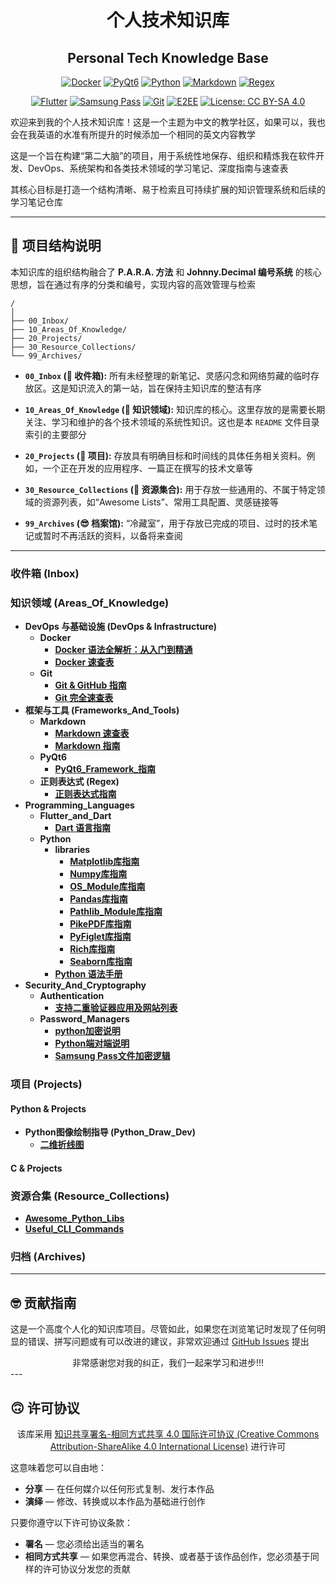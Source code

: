 <div align = "center">
    <h1>个人技术知识库 </h1>
    <h2> Personal Tech Knowledge Base </h2>
</div>

<div align = "center">

[![Docker](https://img.shields.io/badge/Docker-2496ED?style=for-the-badge&logo=docker&logoColor=white)](https://www.docker.com/)
[![PyQt6](https://img.shields.io/badge/PyQt6-45b848?style=for-the-badge&logo=python&logoColor=white)](https://riverbankcomputing.com/software/pyqt/intro)
[![Python](https://img.shields.io/badge/Python-3776AB?style=for-the-badge&logo=python&logoColor=white)](https://www.python.org)
[![Markdown](https://img.shields.io/badge/Markdown-000000?style=for-the-badge&logo=markdown&logoColor=white)](https://www.markdownguide.org/)
[![Regex](https://img.shields.io/badge/Regex-E74C3C?style=for-the-badge)](https://en.wikipedia.org/wiki/Regular_expression)

[![Flutter](https://img.shields.io/badge/Flutter-02569B?style=for-the-badge&logo=flutter&logoColor=white)](https://flutter.dev)
[![Samsung Pass](https://img.shields.io/badge/Samsung%20Pass-1428A0?style=for-the-badge&logo=samsung&logoColor=white)](https://www.samsung.com/global/galaxy/apps/samsung-pass/)
[![Git](https://img.shields.io/badge/Git-F05032?style=for-the-badge&logo=git&logoColor=white)](https://git-scm.com/)
[![E2EE](https://img.shields.io/badge/E2EE-2ECC71?style=for-the-badge)](https://zh.wikipedia.org/wiki/%E7%AB%AF%E5%88%B0%E7%AB%AF%E5%8A%A0%E5%AF%86)
[![License: CC BY-SA 4.0](https://img.shields.io/badge/License-CC%20BY--SA%204.0-lightgrey?style=for-the-badge)](https://creativecommons.org/licenses/by-sa/4.0/)
</div>

欢迎来到我的个人技术知识库！这是一个主题为中文的教学社区，如果可以，我也会在我英语的水准有所提升的时候添加一个相同的英文内容教学

这是一个旨在构建“第二大脑”的项目，用于系统性地保存、组织和精炼我在软件开发、DevOps、系统架构和各类技术领域的学习笔记、深度指南与速查表

其核心目标是打造一个结构清晰、易于检索且可持续扩展的知识管理系统和后续的学习笔记仓库

---

## 🥳 项目结构说明

本知识库的组织结构融合了 **P.A.R.A. 方法** 和 **Johnny.Decimal 编号系统** 的核心思想，旨在通过有序的分类和编号，实现内容的高效管理与检索

```
/
│
├── 00_Inbox/
├── 10_Areas_Of_Knowledge/
├── 20_Projects/
├── 30_Resource_Collections/
└── 99_Archives/
```

*   **`00_Inbox` (🤯 收件箱):**
    所有未经整理的新笔记、灵感闪念和网络剪藏的临时存放区。这是知识流入的第一站，旨在保持主知识库的整洁有序

*   **`10_Areas_Of_Knowledge` (🧐 知识领域):**
    知识库的核心。这里存放的是需要长期关注、学习和维护的各个技术领域的系统性知识。这也是本 `README` 文件目录索引的主要部分

*   **`20_Projects` (🤠 项目):**
    存放具有明确目标和时间线的具体任务相关资料。例如，一个正在开发的应用程序、一篇正在撰写的技术文章等

*   **`30_Resource_Collections` (🥸 资源集合):**
    用于存放一些通用的、不属于特定领域的资源列表，如“Awesome Lists”、常用工具配置、灵感链接等

*   **`99_Archives` (😎 档案馆):**
    “冷藏室”，用于存放已完成的项目、过时的技术笔记或暂时不再活跃的资料，以备将来查阅

---

### 收件箱 (Inbox)

### 知识领域 (Areas_Of_Knowledge)


*   **DevOps 与基础设施 (DevOps & Infrastructure)**
    *   **Docker**
        *   [**Docker 语法全解析：从入门到精通**](./Areas_Of_Knowledge/DevOps_And_Infrastructure/Docker/Docker_Complete_Guide.md)
        *   [**Docker 速查表**](./Areas_Of_Knowledge/DevOps_And_Infrastructure/Docker/Docker_Cheatsheet.md)
    *   **Git**
        *   [**Git & GitHub 指南**](./Areas_Of_Knowledge/DevOps_And_Infrastructure/Git/Git_Cheatsheet.md)
        *   [**Git 完全速查表**](./Areas_Of_Knowledge/DevOps_And_Infrastructure/Git/Git_Cheatsheet.md)
*   **框架与工具 (Frameworks_And_Tools)**
    *   **Markdown**
        *   [**Markdown 速查表**](./Areas_Of_Knowledge/Frameworks_And_Tools/Markdown/Markdown_Cheatsheet.md)
        *   [**Markdown 指南**](./Areas_Of_Knowledge/Frameworks_And_Tools/Markdown/Markdown_Complete_Guide.md)
    *   **PyQt6**
        *   [**PyQt6_Framework_指南**](./Areas_Of_Knowledge/Frameworks_And_Tools/PyQt6/PyQt6_Framework_Guide.md)
    *   **正则表达式 (Regex)**
        *   [**正则表达式指南**](./Areas_Of_Knowledge/Frameworks_And_Tools/Regex/Regular_Expressions_Handbook.md)
*   **Programming_Languages**
    *   **Flutter_and_Dart**
        *   [**Dart 语言指南**](./Areas_Of_Knowledge/Programming_Languages/Flutter_and_Dart/Flutter_and_Python_Guide.md)
    *   **Python**
        *   **libraries**
            *   [**Matplotlib库指南**](./Areas_Of_Knowledge/Programming_Languages/Python/libraries/Matplotlib_Guide.md)
            *   [**Numpy库指南**](./Areas_Of_Knowledge/Programming_Languages/Python/libraries/NumPy_Guide.md)
            *   [**OS_Module库指南**](./Areas_Of_Knowledge/Programming_Languages/Python/libraries/OS_Module_Guide.md)
            *   [**Pandas库指南**](./Areas_Of_Knowledge/Programming_Languages/Python/libraries/Pandas_Guide.md)
            *   [**Pathlib_Module库指南**](./Areas_Of_Knowledge/Programming_Languages/Python/libraries/Pathlib_Module_Guide.md)
            *   [**PikePDF库指南**](./Areas_Of_Knowledge/Programming_Languages/Python/libraries/PikePDF_Guide.md)
            *   [**PyFiglet库指南**](./Areas_Of_Knowledge/Programming_Languages/Python/libraries/PyFiglet_Guide.md)
            *   [**Rich库指南**](./Areas_Of_Knowledge/Programming_Languages/Python/libraries/Rich_Library_Guide.md)
            *   [**Seaborn库指南**](./Areas_Of_Knowledge/Programming_Languages/Python/libraries/Seaborn_Guide.md)
        *   [**Python 语法手册**](./Areas_Of_Knowledge/Programming_Languages/Python/Python_Syntax_Handbook.md)
*   **Security_And_Cryptography**
    *   **Authentication**
        *   [**支持二重验证器应用及网站列表**](./Areas_Of_Knowledge/Security_And_Cryptography/Authentication/TOTP_Supported_Services_List.md)
    *   **Password_Managers**
        *   [**python加密说明**](./Areas_Of_Knowledge/Security_And_Cryptography/Password_Managers/Python_E2EE_Password_Manager_Guide.md)
        *   [**Python端对端说明**](./Areas_Of_Knowledge/Security_And_Cryptography/Password_Managers/Python_ETE_Encrpted_Password_Manager.md)
        *   [**Samsung Pass文件加密逻辑**](./Areas_Of_Knowledge/Security_And_Cryptography/Password_Managers/Samsung_Pass_File_Format_Analysis.md)

### 项目 (Projects)

#### Python & Projects

<!-- *   **密码管理应用项目 (Password_Manager_App_Dev)**
        *   **Oracipher Project**
        *   **Oracore Project**
        *   **Orakit Project** -->
*   **Python图像绘制指导 (Python_Draw_Dev)**
    *   [**二维折线图**](./Projects/Python_Draw_Dev/2D_line_chart.md)

#### C & Projects

### 资源合集 (Resource_Collections)
*   [**Awesome_Python_Libs**](./Resource_Collections/Awesome_Python_Libs.md)
*   [**Useful_CLI_Commands**](./Resource_Collections/Useful_CLI_Commands.md)

### 归档 (Archives)

---

## 🤓 贡献指南

这是一个高度个人化的知识库项目。尽管如此，如果您在浏览笔记时发现了任何明显的错误、拼写问题或有可以改进的建议，非常欢迎通过 [GitHub Issues](https://github.com/EldricArlo/Forge/issues) 提出

<div align = "center">
非常感谢您对我的纠正，我们一起来学习和进步!!!
</div>
---

## 🙃 许可协议

<div align = "center">

该库采用
[知识共享署名-相同方式共享 4.0 国际许可协议 (Creative Commons Attribution-ShareAlike 4.0 International License)](https://creativecommons.org/licenses/by-sa/4.0/)
进行许可
</div>

这意味着您可以自由地：
*   **分享** — 在任何媒介以任何形式复制、发行本作品
*   **演绎** — 修改、转换或以本作品为基础进行创作

只要你遵守以下许可协议条款：
*   **署名** — 您必须给出适当的署名
*   **相同方式共享** — 如果您再混合、转换、或者基于该作品创作，您必须基于同样的许可协议分发您的贡献
